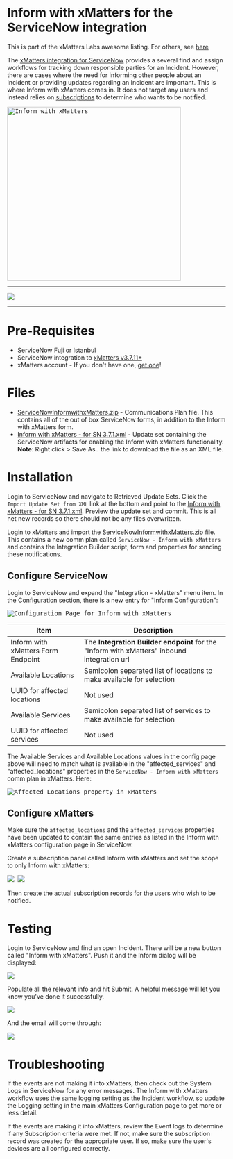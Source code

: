
# Inform with xMatters for the ServiceNow integration
This is part of the xMatters Labs awesome listing. For others, see [here](https://github.com/xmatters/xMatters-Labs)

The [xMatters integration for ServiceNow](https://store.servicenow.com/sn_appstore_store.do#!/store/application/5950d7444f2231000e9fa88ca310c78c) provides a several find and assign workflows for tracking down responsible parties for an Incident. However, there are cases where the need for informing other people about an Incident or providing updates regarding an Incident are important. This is where Inform with xMatters comes in. It does not target any users and instead relies on [subscriptions](http://help.xmatters.com/OnDemand/user/subscriptions.htm) to determine who wants to be notified. 

<kbd>
  <img src="images/inform_page.png" alt="Inform with xMatters" height="400">
</kbd>

---------

<kbd>
  <img src="https://github.com/xmatters/xMatters-Labs/raw/master/media/disclaimer.png">
</kbd>

---------



# Pre-Requisites
* ServiceNow Fuji or Istanbul
* ServiceNow integration to [xMatters v3.7.11+](https://store.servicenow.com/sn_appstore_store.do#!/store/application/5950d7444f2231000e9fa88ca310c78c/3.7.12)
* xMatters account - If you don't have one, [get one](https://www.xmatters.com)!

# Files
* [ServiceNowInformwithxMatters.zip](ServiceNowInformwithxMatters.zip) - Communications Plan file. This contains all of the out of box ServiceNow forms, in addition to the Inform with xMatters form. 
* [Inform with xMatters - for SN 3.7.1.xml](https://raw.githubusercontent.com/xmatters/xm-labs-snow-inform/master/Inform%20with%20xMatters%20-%20for%20SN%203.7.1.xml) - Update set containing the ServiceNow artifacts for enabling the Inform with xMatters functionality. **Note**: Right click > Save As.. the link to download the file as an XML file. 


# Installation
Login to ServiceNow and navigate to Retrieved Update Sets. Click the `Import Update Set from XML` link at the bottom and point to the [Inform with xMatters - for SN 3.7.1.xml](https://raw.githubusercontent.com/xmatters/xm-labs-snow-inform/master/Inform%20with%20xMatters%20-%20for%20SN%203.7.1.xml). Preview the update set and commit. This is all net new records so there should not be any files overwritten. 

Login to xMatters and import the [ServiceNowInformwithxMatters.zip](ServiceNowInformwithxMatters.zip) file. This contains a new comm plan called `ServiceNow - Inform with xMatters` and contains the Integration Builder script, form and properties for sending these notifications. 

## Configure ServiceNow
Login to ServiceNow and expand the "Integration - xMatters" menu item. In the Configuration section, there is a new entry for "Inform Configuration":

<kbd>
  <img src="images/inform_config.png" alt="Configuration Page for Inform with xMatters">
</kbd>

| Item | Description |
| ----- | ----- |
| Inform with xMatters Form Endpoint | The **Integration Builder endpoint** for the "Inform with xMatters" inbound integration url |
| Available Locations | Semicolon separated list of locations to make available for selection |
| UUID for affected locations | Not used |
| Available Services | Semicolon separated list of services to make available for selection |
| UUID for affected services | Not used |

The Available Services and Available Locations values in the config page above will need to match what is available in the "affected_services" and "affected_locations" properties in the `ServiceNow - Inform with xMatters` comm plan in xMatters. Here:

<kbd>
  <img src="images/affected_loc.png" alt="Affected Locations property in xMatters" >
</kbd>


## Configure xMatters
Make sure the `affected_locations` and the `affected_services` properties have been updated to contain the same entries as listed in the Inform with xMatters configuration page in ServiceNow. 

Create a subscription panel called Inform with xMatters and set the scope to only Inform with xMatters:

<kbd>
  <img src="images/subpanel1.png">
</kbd>

<kbd>
  <img src="images/subpanel2.png">
</kbd>

Then create the actual subscription records for the users who wish to be notified. 

   
# Testing
Login to ServiceNow and find an open Incident. There will be a new button called "Inform with xMatters". Push it and the Inform dialog will be displayed:

<kbd>
  <img src="images/inform_page.png">
</kbd>

Populate all the relevant info and hit Submit. A helpful message will let you know you've done it successfully. 

<kbd>
  <img src="images/success.png">
</kbd>

And the email will come through:

<kbd>
  <img src="images/email.png">
</kbd>

# Troubleshooting
If the events are not making it into xMatters, then check out the System Logs in ServiceNow for any error messages. The Inform with xMatters workflow uses the same logging setting as the Incident workflow, so update the Logging setting in the main xMatters Configuration page to get more or less detail. 

If the events are making it into xMatters, review the Event logs to determine if any Subscription criteria were met. If not, make sure the subscription record was created for the appropriate user. If so, make sure the user's devices are all configured correctly. 

